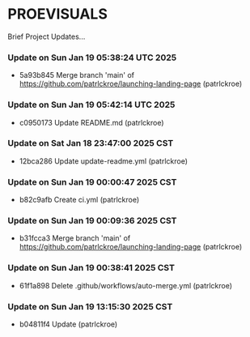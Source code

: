 # PROEVISUALS

Brief Project Updates...

### Update on Sun Jan 19 05:38:24 UTC 2025
- 5a93b845 Merge branch 'main' of https://github.com/patrlckroe/launching-landing-page (patrlckroe)

### Update on Sun Jan 19 05:42:14 UTC 2025
- c0950173 Update README.md (patrlckroe)
### Update on Sat Jan 18 23:47:00 2025 CST
- 12bca286 Update update-readme.yml (patrlckroe)
### Update on Sun Jan 19 00:00:47 2025 CST
- b82c9afb Create ci.yml (patrlckroe)
### Update on Sun Jan 19 00:09:36 2025 CST
- b31fcca3 Merge branch 'main' of https://github.com/patrlckroe/launching-landing-page (patrlckroe)
### Update on Sun Jan 19 00:38:41 2025 CST
- 61f1a898 Delete .github/workflows/auto-merge.yml (patrlckroe)
### Update on Sun Jan 19 13:15:30 2025 CST
- b04811f4 Update (patrlckroe)
